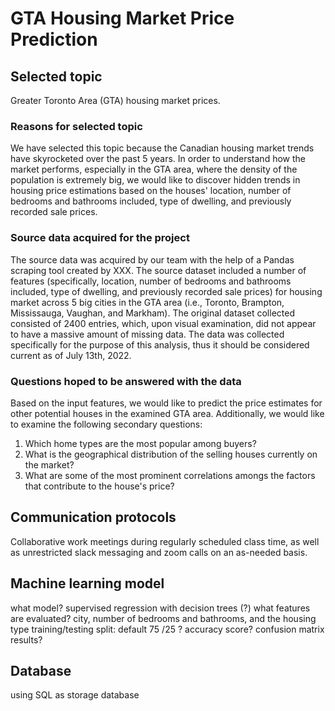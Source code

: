 # GTA Housing Market Price Prediction

## Selected topic
Greater Toronto Area (GTA) housing market prices.

### Reasons for selected topic
We have selected this topic because the Canadian housing market trends have skyrocketed over the past 5 years. In order to understand how the market performs, especially in the GTA area, where the density of the population is extremely big, we would like to discover hidden trends in housing price estimations based on the houses' location, number of bedrooms and bathrooms included, type of dwelling, and previously recorded sale prices.

### Source data acquired for the project
The source data was acquired by our team with the help of a Pandas scraping tool created by XXX. The source dataset included a number of features (specifically, location, number of bedrooms and bathrooms included, type of dwelling, and previously recorded sale prices) for housing market across 5 big cities in the GTA area (i.e., Toronto, Brampton, Mississauga, Vaughan, and Markham). The original dataset collected consisted of 2400 entries, which, upon visual examination, did not appear to have a massive amount of missing data. The data was collected specifically for the purpose of this analysis, thus it should be considered current as of July 13th, 2022.

### Questions hoped to be answered with the data
Based on the input features, we would like to predict the price estimates for other potential houses in the examined GTA area.
Additionally, we would like to examine the following secondary questions:
1. Which home types are the most popular among buyers?
2. What is the geographical distribution of the selling houses currently on the market?
3. What are some of the most prominent correlations amongs the factors that contribute to the house's price?

## Communication protocols
Collaborative work meetings during regularly scheduled class time, as well as unrestricted slack messaging and zoom calls on an as-needed basis.

## Machine learning model
what model? supervised regression with decision trees (?)
what features are evaluated? city, number of bedrooms and bathrooms, and the housing type
training/testing split: default 75 /25 ?
accuracy score? confusion matrix results?

## Database
using SQL as storage database
